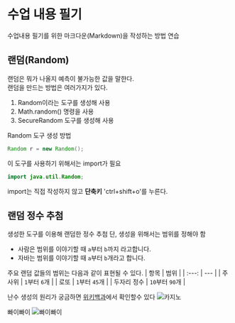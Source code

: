 # 수업 내용 필기

수업내용 필기를 위한 마크다운(Markdown)을 작성하는 방법 연습

## 랜덤(Random)

랜덤은 뭐가 나올지 예측이 불가능한 값을 말한다.   
랜덤을 만드는 방법은 여러가지가 있다.
1. Random이라는 도구를 생성해 사용
2. Math.random() 명령을 사용
3. SecureRandom 도구를 생성해 사용

Random 도구 생성 방법
```java
Random r = new Random();
```

이 도구를 사용하기 위해서는 import가 필요

```java
import java.util.Random;
```
import는 직접 작성하지 않고 **단축키** 'ctrl+shift+o'를 누른다.

## 랜덤 정수 추첨

생성한 도구를 이용해 랜덤한 정수 추첨
단, 생성을 위해서는 범위를 정해야 함
- 사람은 범위를 이야기할 때 `a`부터 `b`까지 라고합니다.
- 자바는 범위를 이야기할 때 `a`부터 `b`개라고 합니다.

주요 랜덤 값들의 범위는 다음과 같이 표현될 수 있다.
| 항목 | 범위 |
| :---: | --- |
| 주사위 | `1`부터 `6`개 |
| 로또 | `1`부터 `45`개 |
| 두자리 정수 | `10`부터 `90`개 |

난수 생성의 원리가 궁금하면 [위키백과](https://ko.wikipedia.org/wiki/%EB%B6%84%EB%A5%98:%EB%82%9C%EC%88%98)에서 확인할수 있다
![카지노](https://github.com/jh011228/note/assets/170493602/4f53e7fe-bb1a-4b4d-9ed0-4c0099c7893a)

빠이빠이
![빠이빠이](./good.gif)
